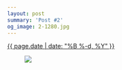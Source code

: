 ```yaml
---
layout: post
summary: 'Post #2'
og_image: 2-1280.jpg
---
```


<p>
 <time>
  <a href="/2">
   {{ page.date | date: "%B %-d, %Y" }}
  </a>
 </time>
 <a href="/2">
  <figure data-taken="8/15/2013">
   <img sizes="(min-width: 700px) 50vw, calc(100vw - 2rem)" src="{{ site.assets_url }}/2-640.jpg" srcset="{{ site.assets_url }}/2-1280.jpg 1280w, {{ site.assets_url }}/2-960.jpg 960w, {{ site.assets_url }}/2-640.jpg 640w, {{ site.assets_url }}/2-320.jpg 320w"/>
  </figure>
 </a>
</p>
